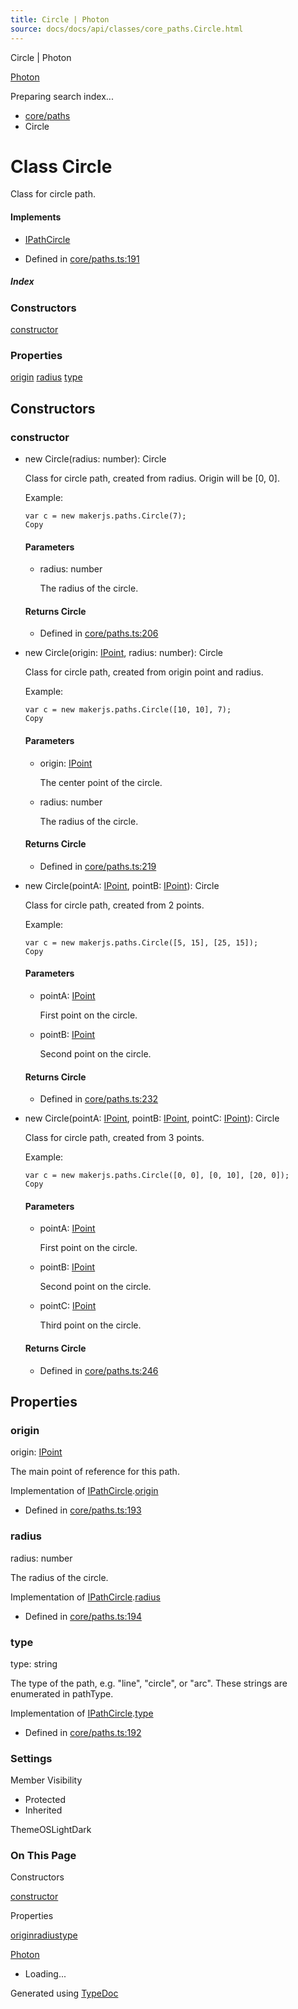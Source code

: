 ```yaml
---
title: Circle | Photon
source: docs/docs/api/classes/core_paths.Circle.html
---
```


Circle | Photon

[Photon](../index.html)




Preparing search index...

* [core/paths](../modules/core_paths.html)
* Circle

# Class Circle

Class for circle path.

#### Implements

* [IPathCircle](../interfaces/core_schema.IPathCircle.html)

* Defined in [core/paths.ts:191](https://github.com/mwhite454/photon/blob/main/packages/photon/src/core/paths.ts#L191)

##### Index

### Constructors

[constructor](#constructor)

### Properties

[origin](#origin)
[radius](#radius)
[type](#type)

## Constructors

### constructor

* new Circle(radius: number): Circle

  Class for circle path, created from radius. Origin will be [0, 0].

  Example:

  ```
  var c = new makerjs.paths.Circle(7);
  Copy
  ```

  #### Parameters

  + radius: number

    The radius of the circle.

  #### Returns Circle

  + Defined in [core/paths.ts:206](https://github.com/mwhite454/photon/blob/main/packages/photon/src/core/paths.ts#L206)
* new Circle(origin: [IPoint](../interfaces/core_schema.IPoint.html), radius: number): Circle

  Class for circle path, created from origin point and radius.

  Example:

  ```
  var c = new makerjs.paths.Circle([10, 10], 7);
  Copy
  ```

  #### Parameters

  + origin: [IPoint](../interfaces/core_schema.IPoint.html)

    The center point of the circle.
  + radius: number

    The radius of the circle.

  #### Returns Circle

  + Defined in [core/paths.ts:219](https://github.com/mwhite454/photon/blob/main/packages/photon/src/core/paths.ts#L219)
* new Circle(pointA: [IPoint](../interfaces/core_schema.IPoint.html), pointB: [IPoint](../interfaces/core_schema.IPoint.html)): Circle

  Class for circle path, created from 2 points.

  Example:

  ```
  var c = new makerjs.paths.Circle([5, 15], [25, 15]);
  Copy
  ```

  #### Parameters

  + pointA: [IPoint](../interfaces/core_schema.IPoint.html)

    First point on the circle.
  + pointB: [IPoint](../interfaces/core_schema.IPoint.html)

    Second point on the circle.

  #### Returns Circle

  + Defined in [core/paths.ts:232](https://github.com/mwhite454/photon/blob/main/packages/photon/src/core/paths.ts#L232)
* new Circle(pointA: [IPoint](../interfaces/core_schema.IPoint.html), pointB: [IPoint](../interfaces/core_schema.IPoint.html), pointC: [IPoint](../interfaces/core_schema.IPoint.html)): Circle

  Class for circle path, created from 3 points.

  Example:

  ```
  var c = new makerjs.paths.Circle([0, 0], [0, 10], [20, 0]);
  Copy
  ```

  #### Parameters

  + pointA: [IPoint](../interfaces/core_schema.IPoint.html)

    First point on the circle.
  + pointB: [IPoint](../interfaces/core_schema.IPoint.html)

    Second point on the circle.
  + pointC: [IPoint](../interfaces/core_schema.IPoint.html)

    Third point on the circle.

  #### Returns Circle

  + Defined in [core/paths.ts:246](https://github.com/mwhite454/photon/blob/main/packages/photon/src/core/paths.ts#L246)

## Properties

### origin

origin: [IPoint](../interfaces/core_schema.IPoint.html)

The main point of reference for this path.

Implementation of [IPathCircle](../interfaces/core_schema.IPathCircle.html).[origin](../interfaces/core_schema.IPathCircle.html#origin)

* Defined in [core/paths.ts:193](https://github.com/mwhite454/photon/blob/main/packages/photon/src/core/paths.ts#L193)

### radius

radius: number

The radius of the circle.

Implementation of [IPathCircle](../interfaces/core_schema.IPathCircle.html).[radius](../interfaces/core_schema.IPathCircle.html#radius)

* Defined in [core/paths.ts:194](https://github.com/mwhite454/photon/blob/main/packages/photon/src/core/paths.ts#L194)

### type

type: string

The type of the path, e.g. "line", "circle", or "arc". These strings are enumerated in pathType.

Implementation of [IPathCircle](../interfaces/core_schema.IPathCircle.html).[type](../interfaces/core_schema.IPathCircle.html#type)

* Defined in [core/paths.ts:192](https://github.com/mwhite454/photon/blob/main/packages/photon/src/core/paths.ts#L192)

### Settings

Member Visibility

* Protected
* Inherited

ThemeOSLightDark

### On This Page

Constructors

[constructor](#constructor)

Properties

[origin](#origin)[radius](#radius)[type](#type)

[Photon](../index.html)

* Loading...

Generated using [TypeDoc](https://typedoc.org/)
